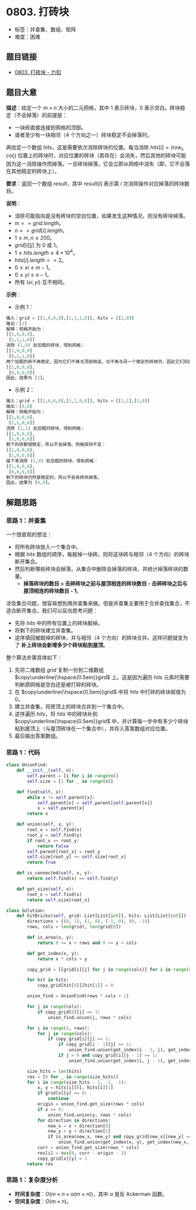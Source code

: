 # 0803. 打砖块

- 标签：并查集、数组、矩阵
- 难度：困难

## 题目链接

- [0803. 打砖块 - 力扣](https://leetcode.cn/problems/bricks-falling-when-hit/)

## 题目大意

**描述**：给定一个 $m \times n$ 大小的二元网格，其中 $1$ 表示砖块，$0$ 表示空白。砖块稳定（不会掉落）的前提是：

- 一块砖直接连接到网格的顶部。
- 或者至少有一块相邻（4 个方向之一）砖块稳定不会掉落时。

再给定一个数组 $hits$，这是需要依次消除砖块的位置。每当消除 $hits[i] = (row_i, col_i)$ 位置上的砖块时，对应位置的砖块（若存在）会消失，然后其他的砖块可能因为这一消除操作而掉落。一旦砖块掉落，它会立即从网格中消失（即，它不会落在其他稳定的砖块上）。

**要求**：返回一个数组 $result$，其中 $result[i]$ 表示第 $i$ 次消除操作对应掉落的砖块数目。

**说明**：

- 消除可能指向是没有砖块的空白位置，如果发生这种情况，则没有砖块掉落。
- $m == grid.length$。
- $n == grid[i].length$。
- $1 \le m, n \le 200$。
- $grid[i][j]$ 为 $0$ 或 $1$。
- $1 \le hits.length \le 4 \times 10^4$。
- $hits[i].length == 2$。
- $0 \le xi \le m - 1$。
- $0 \le yi \le n - 1$。
- 所有 $(xi, yi)$ 互不相同。

**示例**：

- 示例 1：

```python
输入：grid = [[1,0,0,0],[1,1,1,0]], hits = [[1,0]]
输出：[2]
解释：网格开始为：
[[1,0,0,0]，
 [1,1,1,0]]
消除 (1,0) 处加粗的砖块，得到网格：
[[1,0,0,0]
 [0,1,1,0]]
两个加粗的砖不再稳定，因为它们不再与顶部相连，也不再与另一个稳定的砖相邻，因此它们将掉落。得到网格：
[[1,0,0,0],
 [0,0,0,0]]
因此，结果为 [2]。
```

- 示例 2：

```python
输入：grid = [[1,0,0,0],[1,1,0,0]], hits = [[1,1],[1,0]]
输出：[0,0]
解释：网格开始为：
[[1,0,0,0],
 [1,1,0,0]]
消除 (1,1) 处加粗的砖块，得到网格：
[[1,0,0,0],
 [1,0,0,0]]
剩下的砖都很稳定，所以不会掉落。网格保持不变：
[[1,0,0,0], 
 [1,0,0,0]]
接下来消除 (1,0) 处加粗的砖块，得到网格：
[[1,0,0,0],
 [0,0,0,0]]
剩下的砖块仍然是稳定的，所以不会有砖块掉落。
因此，结果为 [0,0]。
```

## 解题思路

### 思路 1：并查集

一个很直观的想法：

- 将所有砖块放入一个集合中。
- 根据 $hits$ 数组的顺序，每敲掉一块砖。则将这块砖与相邻（4 个方向）的砖块断开集合。
- 然后判断哪些砖块会掉落，从集合中删除会掉落的砖块，并统计掉落砖块的数量。
  - **掉落砖块的数目 = 击碎砖块之前与屋顶相连的砖块数目 - 击碎砖块之后与屋顶相连的砖块数目 - 1**。

涉及集合问题，很容易想到用并查集来做。但是并查集主要用于合并查找集合，不适合断开集合。我们可以反向思考问题：

- 先将 $hits$ 中的所有位置上的砖块敲掉。
- 将剩下的砖块建立并查集。
- 逆序填回被敲掉的砖块，并与相邻（4 个方向）的砖块合并。这样问题就变为了 **补上砖块会新增多少个砖块粘到屋顶**。

整个算法步骤具体如下：

1. 先将二维数组 $grid$ 复制一份到二维数组 $copy\underline{\hspace{0.5em}}gird$ 上。这是因为遍历 $hits$ 元素时需要判断原网格是空白还是被打碎的砖块。
2. 在 $copy\underline{\hspace{0.5em}}grid$ 中将 $hits$ 中打碎的砖块赋值为 $0$。
3. 建立并查集，将房顶上的砖块合并到一个集合中。
4. 逆序遍历 $hits$，将 $hits$ 中的砖块补到 $copy\underline{\hspace{0.5em}}grid$ 中，并计算每一步中有多少个砖块粘到屋顶上（与屋顶砖块在一个集合中），并存入答案数组对应位置。
5. 最后输出答案数组。

### 思路 1：代码

```python
class UnionFind:
    def __init__(self, n):
        self.parent = [i for i in range(n)]
        self.size = [1 for _ in range(n)]

    def find(self, x):
        while x != self.parent[x]:
            self.parent[x] = self.parent[self.parent[x]]
            x = self.parent[x]
        return x

    def union(self, x, y):
        root_x = self.find(x)
        root_y = self.find(y)
        if root_x == root_y:
            return False
        self.parent[root_x] = root_y
        self.size[root_y] += self.size[root_x]
        return True

    def is_connected(self, x, y):
        return self.find(x) == self.find(y)

    def get_size(self, x):
        root_x = self.find(x)
        return self.size[root_x]

class Solution:
    def hitBricks(self, grid: List[List[int]], hits: List[List[int]]) -> List[int]:
        directions = {(0, 1), (1, 0), (-1, 0), (0, -1)}
        rows, cols = len(grid), len(grid[0])

        def is_area(x, y):
            return 0 <= x < rows and 0 <= y < cols

        def get_index(x, y):
            return x * cols + y

        copy_grid = [[grid[i][j] for j in range(cols)] for i in range(rows)]

        for hit in hits:
            copy_grid[hit[0]][hit[1]] = 0

        union_find = UnionFind(rows * cols + 1)

        for j in range(cols):
            if copy_grid[0][j] == 1:
                union_find.union(j, rows * cols)

        for i in range(1, rows):
            for j in range(cols):
                if copy_grid[i][j] == 1:
                    if copy_grid[i - 1][j] == 1:
                        union_find.union(get_index(i - 1, j), get_index(i, j))
                    if j > 0 and copy_grid[i][j - 1] == 1:
                        union_find.union(get_index(i, j - 1), get_index(i, j))

        size_hits = len(hits)
        res = [0 for _ in range(size_hits)]
        for i in range(size_hits - 1, -1, -1):
            x, y = hits[i][0], hits[i][1]
            if grid[x][y] == 0:
                continue
            origin = union_find.get_size(rows * cols)
            if x == 0:
                union_find.union(y, rows * cols)
            for direction in directions:
                new_x = x + direction[0]
                new_y = y + direction[1]
                if is_area(new_x, new_y) and copy_grid[new_x][new_y] == 1:
                    union_find.union(get_index(x, y), get_index(new_x, new_y))
            curr = union_find.get_size(rows * cols)
            res[i] = max(0, curr - origin - 1)
            copy_grid[x][y] = 1
        return res
```

### 思路 1：复杂度分析

- **时间复杂度**：$O(m \times n \times \alpha(m \times n))$，其中 $\alpha$ 是反 Ackerman 函数。
- **空间复杂度**：$O(m \times n)$。

